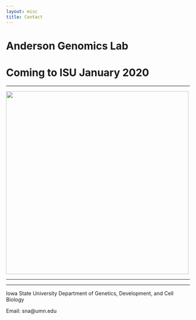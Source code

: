 ```yaml
---
layout: misc
title: Contact
---
```


<div class="jumbotron bg-white">
  <h1 class="display-4">Anderson Genomics Lab</h1>
  <h1 class="display-4">Coming to ISU January 2020</h1>
  <hr class="my-4">
  <img style='width:500px' src="/images/mbb.jpg"/>
  <hr class="my-4">
  <hr class="my-4">
  <p>Iowa State University Department of Genetics, Development, and Cell Biology </p>
  <p></p>
  <p>Email: sna<span style="display:none">obfuscate</span>@umn.edu</p>
</div>
